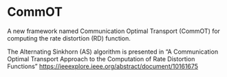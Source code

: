 # CommOT
A new framework named Communication Optimal Transport (CommOT) for computing the rate distortion (RD) function.

The Alternating Sinkhorn (AS) algorithm is presented in “A Communication Optimal Transport Approach to the Computation of Rate Distortion Functions”
https://ieeexplore.ieee.org/abstract/document/10161675
